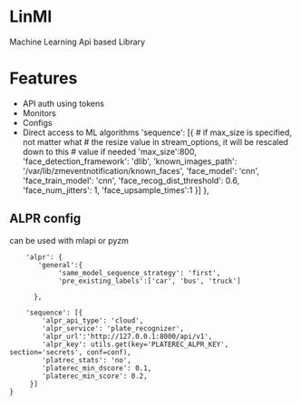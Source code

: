 LinMl
=====   
Machine Learning Api based Library 

Features
=========
- API auth using tokens
- Monitors
- Configs
- Direct access to ML algorithms
 'sequence': [{
                                # if max_size is specified, not matter what
                                # the resize value in stream_options, it will be rescaled down to this
                                # value if needed
                                'max_size':800,
                                'face_detection_framework': 'dlib',
                                'known_images_path': '/var/lib/zmeventnotification/known_faces',
                                'face_model': 'cnn',
                                'face_train_model': 'cnn',
                                'face_recog_dist_threshold': 0.6,
                                'face_num_jitters': 1,
                                'face_upsample_times':1
                            }]
                        },
## ALPR config
 can be used with mlapi or pyzm 


        'alpr': {
           'general':{
                'same_model_sequence_strategy': 'first',
                'pre_existing_labels':['car', 'bus', 'truck']

          },

        'sequence': [{
            'alpr_api_type': 'cloud',
            'alpr_service': 'plate_recognizer',
            'alpr_url':'http://127.0.0.1:8000/api/v1',
            'alpr_key': utils.get(key='PLATEREC_ALPR_KEY', section='secrets', conf=conf),
            'platrec_stats': 'no',
            'platerec_min_dscore': 0.1,
            'platerec_min_score': 0.2,
         }]
    }


